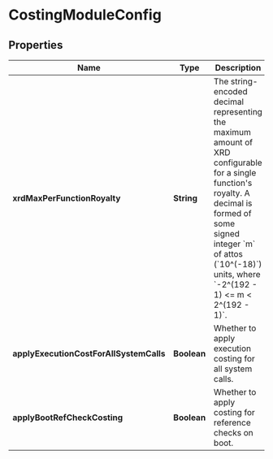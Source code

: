 

# CostingModuleConfig


## Properties

| Name | Type | Description | Notes |
|------------ | ------------- | ------------- | -------------|
|**xrdMaxPerFunctionRoyalty** | **String** | The string-encoded decimal representing the maximum amount of XRD configurable for a single function&#39;s royalty. A decimal is formed of some signed integer &#x60;m&#x60; of attos (&#x60;10^(-18)&#x60;) units, where &#x60;-2^(192 - 1) &lt;&#x3D; m &lt; 2^(192 - 1)&#x60;.  |  |
|**applyExecutionCostForAllSystemCalls** | **Boolean** | Whether to apply execution costing for all system calls. |  |
|**applyBootRefCheckCosting** | **Boolean** | Whether to apply costing for reference checks on boot. |  |



